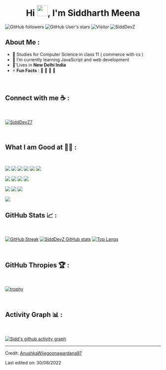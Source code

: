 <h1 align="center">Hi <img src="https://media.giphy.com/media/hvRJCLFzcasrR4ia7z/giphy.gif" width="35">, I'm Siddharth Meena</h1>

![GitHub followers](https://img.shields.io/github/followers/SiddDevZ?style=social) ![GitHub User's stars](https://img.shields.io/github/stars/SiddDevZ?style=social) ![Visitor](https://visitor-badge.laobi.icu/badge?page_id=SiddDevZ.repoName) <img src="https://komarev.com/ghpvc/?username=SiddDevZ" alt="SiddDevZ" />

## About Me :

- 🏫 Studies for Computer Science in class 11 ( commerce with cs )
- 🌱 I’m currently learning JavaScript and web development
- 🏡'Lives in **New Delhi India**
- ⚡ **Fun Facts** : 🍕 🏉 🎥 🚞

<br>

## Connect with me ☕ :

<br>

[![SiddDevZ7](https://icons8.com/icon/2mIgusGquJFz/discord)](https://discordapp.com/users/273352781442842624)

<br>

## What I am Good at 🧑‍💻 :

<br>

<img src="https://img.icons8.com/color/48/000000/html-5--v1.png"/> <img src="https://img.icons8.com/color/48/000000/css3.png"/> <img src="https://img.icons8.com/color/48/000000/sass.png"/> <img src="https://img.icons8.com/color/48/000000/javascript--v1.png"/> <img src="https://img.icons8.com/office/48/000000/react.png"/> <img src="https://img.icons8.com/color/48/000000/nextjs.png"/>

<img src="https://img.icons8.com/color/48/000000/java-coffee-cup-logo--v1.png"/> <img src="https://img.icons8.com/officel/48/000000/php-logo.png"/> <img src="https://img.icons8.com/fluency/48/000000/laravel.png"/> <img src="https://img.icons8.com/fluency/48/000000/wordpress.png"/>

<img src="https://img.icons8.com/color/48/000000/mysql-logo.png"/> <img src="https://img.icons8.com/color/48/000000/mongodb.png"/> <img src="https://img.icons8.com/color/48/000000/firebase.png"/>

<img src="https://img.icons8.com/color/48/000000/npm.png"/>

<br>

## GitHub Stats 📈 :

<br>

[![GitHub Streak](https://github-readme-streak-stats.herokuapp.com?user=SiddDevZ&theme=algolia&date_format=M%20j%5B%2C%20Y%5D)](https://git.io/streak-stats) [![SiddDevZ GitHub stats](https://github-readme-stats.vercel.app/api?username=SiddDevZ&theme=algolia)](https://github.com/SiddDevZ/github-readme-stats) [![Top Langs](https://github-readme-stats.vercel.app/api/top-langs/?username=SiddDevZ&theme=algolia)](https://github.com/SiddDevZ/github-readme-stats)

<br>

## GitHub Thropies 🏆 :

<br>

[![trophy](https://github-profile-trophy.vercel.app/?username=SiddDevZ)](https://github.com/SiddDevZ/github-profile-trophy)

<br>

## Activity Graph 📊 :

<br>

[![Sidd's github activity graph](https://activity-graph.herokuapp.com/graph?username=SiddDevZ&bg_color=000&color=fff&line=00E676&point=fff&hide_border=true)](https://github.com/ashutosh00710/github-readme-activity-graph)

---

Credit: [AnushkaWijegoonawardana97](https://github.com/AnushkaWijegoonawardana97)

Last edited on: 30/06/2022
